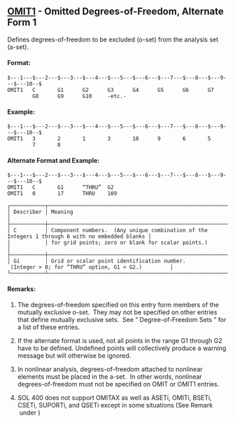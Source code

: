 ## [OMIT1](https://help.hexagonmi.com/bundle/MSC_Nastran_2022.4/page/Nastran_Combined_Book/qrg/bulkno/TOC.OMIT1.xhtml) - Omitted Degrees-of-Freedom, Alternate Form 1

Defines degrees-of-freedom to be excluded (o-set) from the analysis set (a-set).

#### Format:

```nastran
$---1---$---2---$---3---$---4---$---5---$---6---$---7---$---8---$---9---$---10--$
OMIT1   C       G1      G2      G3      G4      G5      G6      G7              
        G8      G9      G10     -etc.-                                          
```
#### Example:

```nastran
$---1---$---2---$---3---$---4---$---5---$---6---$---7---$---8---$---9---$---10--$
OMIT1   3       2       1       3       10      9       6       5               
        7       8                                                               
```
#### Alternate Format and Example:

```nastran
$---1---$---2---$---3---$---4---$---5---$---6---$---7---$---8---$---9---$---10--$
OMIT1   C       G1      “THRU”  G2                                              
OMIT1   0       17      THRU    109                                             
```
```text
┌───────────┬─────────────────────────────────────────────────────────────────────────────────────────────────┐
│ Describer │ Meaning                                                                                         │
├───────────┼─────────────────────────────────────────────────────────────────────────────────────────────────┤
│ C         │ Component numbers.  (Any unique combination of the Integers 1 through 6 with no embedded blanks │
│           │ for grid points; zero or blank for scalar points.)                                              │
├───────────┼─────────────────────────────────────────────────────────────────────────────────────────────────┤
│ Gi        │ Grid or scalar point identification number.  (Integer > 0; for “THRU” option, G1 < G2.)         │
└───────────┴─────────────────────────────────────────────────────────────────────────────────────────────────┘
```
#### Remarks:

1. The degrees-of-freedom specified on this entry form members of the mutually exclusive o-set.  They may not be specified on other entries that define mutually exclusive sets.  See “ Degree-of-Freedom Sets ” for a list of these entries.

2. If the alternate format is used, not all points in the range G1 through G2 have to be defined. Undefined points will collectively produce a warning message but will otherwise be ignored.

3. In nonlinear analysis, degrees-of-freedom attached to nonlinear elements must be placed in the a-set.  In other words, nonlinear degrees-of-freedom must not be specified on OMIT or OMIT1 entries.

4. SOL 400 does not support OMITAX as well as ASETi, OMITi, BSETi, CSETi, SUPORTi, and QSETi except in some situations (See Remark   under  )

